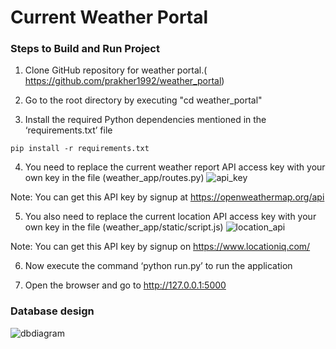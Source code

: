 # Current Weather Portal
### Steps to Build  and Run Project
1. Clone GitHub repository  for weather portal.( https://github.com/prakher1992/weather_portal)

2. Go to the root directory by executing "cd weather_portal"

3. Install the required Python dependencies mentioned in the ‘requirements.txt’ file
```
pip install -r requirements.txt
```
4. You need to replace the current weather report API access key with your own key in the file (weather_app/routes.py)
![api_key](https://github.com/prakher1992/weather_portal/assets/23658440/d6b4167d-fe15-41b7-9fea-08b83ccdf586)

 Note: You can get this API key by signup at https://openweathermap.org/api
 
5. You also need to replace the current location API access key with your own key in the file (weather_app/static/script.js)
![location_api](https://github.com/prakher1992/weather_portal/assets/23658440/8c25158b-ad70-497a-88b3-72474d0ac9e7)

Note: You can get this API key by signup on  https://www.locationiq.com/

6. Now execute the command ‘python run.py’ to run the application

7. Open the browser and go to http://127.0.0.1:5000

### Database design

![dbdiagram](https://github.com/prakher1992/weather_portal/assets/23658440/06cc538e-4567-4e64-8a19-f6f524d71ef8)


